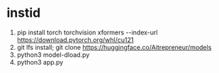 # instid

1. pip install torch torchvision xformers --index-url https://download.pytorch.org/whl/cu121
2. git lfs install; git clone https://huggingface.co/Aitrepreneur/models
3. python3 model-dload.py
4. python3 app.py
